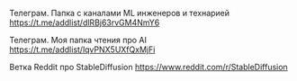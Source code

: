 
Телеграм. Папка с каналами ML инженеров и технарией
https://t.me/addlist/dlRBj63rvGM4NmY6

Телеграм. Моя папка чтения про AI
https://t.me/addlist/lqvPNX5UXfQxMjFi

Ветка Reddit про StableDiffusion
https://www.reddit.com/r/StableDiffusion

